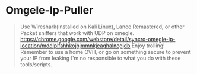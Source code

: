 # Omgele-Ip-Puller


> Use Wireshark(Installed on Kali Linux), Lance Remastered, or other Packet sniffers that work with UDP on omegle.
> https://chrome.google.com/webstore/detail/syncro-omegle-ip-location/mddlplfahhkojhjmmnkjeaghalncgjdb
> Enjoy trolling! Remember to use a home OVH, or go on something secure to prevent your IP from leaking
> I'm no responsible to what you do with these tools/scripts.
